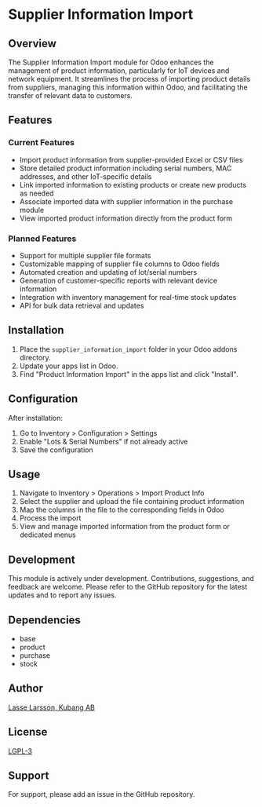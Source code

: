 # Supplier Information Import

## Overview
The Supplier Information Import module for Odoo enhances the management of product information, particularly for IoT devices and network equipment. It streamlines the process of importing product details from suppliers, managing this information within Odoo, and facilitating the transfer of relevant data to customers.

## Features

### Current Features
- Import product information from supplier-provided Excel or CSV files
- Store detailed product information including serial numbers, MAC addresses, and other IoT-specific details
- Link imported information to existing products or create new products as needed
- Associate imported data with supplier information in the purchase module
- View imported product information directly from the product form

### Planned Features
- Support for multiple supplier file formats
- Customizable mapping of supplier file columns to Odoo fields
- Automated creation and updating of lot/serial numbers
- Generation of customer-specific reports with relevant device information
- Integration with inventory management for real-time stock updates
- API for bulk data retrieval and updates

## Installation
1. Place the `supplier_information_import` folder in your Odoo addons directory.
2. Update your apps list in Odoo.
3. Find "Product Information Import" in the apps list and click "Install".

## Configuration
After installation:
1. Go to Inventory > Configuration > Settings
2. Enable "Lots & Serial Numbers" if not already active
3. Save the configuration

## Usage
1. Navigate to Inventory > Operations > Import Product Info
2. Select the supplier and upload the file containing product information
3. Map the columns in the file to the corresponding fields in Odoo
4. Process the import
5. View and manage imported information from the product form or dedicated menus

## Development
This module is actively under development. Contributions, suggestions, and feedback are welcome. Please refer to the GitHub repository for the latest updates and to report any issues.

## Dependencies
- base
- product
- purchase
- stock

## Author
[Lasse Larsson, Kubang AB](https://kubang.eu/)

## License
[LGPL-3](https://www.gnu.org/licenses/lgpl-3.0.en.html)

## Support
For support, please add an issue in the GitHub repository.